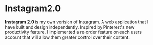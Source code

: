 # Instagram2.0

**Instagram 2.0**  is my own verision of Instagram. A web application that I have built and design independently. Inspired by Pinterest's new productivity feature, I implemented a re-order feature on each users account that will allow them greater control over their content. 
